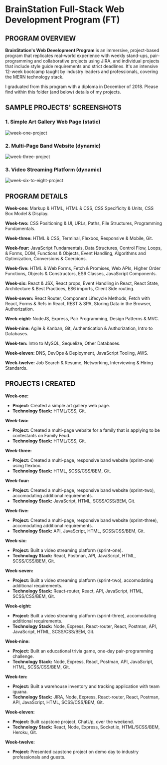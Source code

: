 # BrainStation Full-Stack Web Development Program (FT)

## PROGRAM OVERVIEW

**BrainStation's Web Development Program** is an immersive, project-based program that replicates real-world experience with weekly stand-ups, pair-programming and collaborative projects using JIRA, and individual projects that include style guide requirements and strict deadlines. It's an intensive 12-week bootcamp taught by industry leaders and professionals, covering the MERN technology stack. 

I graduated from this program with a diploma in December of 2018. Please find within this folder (and below) details of my projects.

## SAMPLE PROJECTS' SCREENSHOTS

### 1. Simple Art Gallery Web Page (static)

![week-one-project](https://user-images.githubusercontent.com/5770541/50426481-38889780-085c-11e9-8b0c-03473a4807fd.png)

### 2. Multi-Page Band Website (dynamic)

![week-three-project](https://user-images.githubusercontent.com/5770541/50426248-26f0c100-0857-11e9-8444-5f1c16ef4a83.png)

### 3. Video Streaming Platform (dynamic)

![week-six-to-eight-project](https://user-images.githubusercontent.com/5770541/50426307-b185f000-0858-11e9-9de0-b766409d08a0.png)

## PROGRAM DETAILS

**Week-one:** Markup & HTML, HTML & CSS, CSS Specificity & Units, CSS Box Model & Display.

**Week-two:** CSS Positioning & UI, URLs, Paths, File Structures, Programming Fundamentals.

**Week-three:** HTML & CSS, Terminal, Flexbox, Responsive & Mobile, Git.

**Week-four:** JavaScript Fundamentals, Data Structures, Control Flow, Loops, & Forms, DOM, Functions & Objects, Event Handling,                     Algorithms and Optimization, Conversions & Coercions.

**Week-five:** HTML & Web Forms, Fetch & Promises, Web APIs, Higher Order Functions, Objects & Constructors, ES6 Classes,                            JavaScript Components. 

**Week-six:** React & JSX, React props, Event Handling in React, React State, Architecture & Best Practices, ES6 imports,                           Client Side routing. 

**Week-seven:** React Router, Component Lifecycle Methods, Fetch with React, Forms & Refs in React, REST & SPA, Storing Data in                       the Browser, Authorization.

**Week-eight:** NodeJS, Express, Pair Programming, Design Patterns & MVC.

**Week-nine:** Agile & Kanban, Git, Authentication & Authorization, Intro to Databases.
      
**Week-ten:** Intro to MySQL, Sequelize, Other Databases.
       
**Week-eleven:** DNS, DevOps & Deployment, JavaScript Tooling, AWS.
      
**Week-twelve:** Job Search & Resume, Networking, Interviewing & Hiring Standards.
       
## PROJECTS I CREATED

**Week-one:**
  * **Project:** Created a simple art gallery web page. 
  * **Technology Stack:** HTML/CSS, Git.

**Week-two:** 
  * **Project:** Created a multi-page website for a family that is applying to be contestants on Family Feud.
  * **Technology Stack:** HTML/CSS, Git.

**Week-three:** 
  * **Project:** Created a multi-page, responsive band website (sprint-one) using flexbox.
  * **Technology Stack:**  HTML, SCSS/CSS/BEM, Git.

**Week-four:** 
  * **Project:** Created a multi-page, responsive band website (sprint-two), accomodating additional requirements.
  * **Technology Stack:**  JavaScript, HTML, SCSS/CSS/BEM, Git.

**Week-five:** 
  * **Project:** Created a multi-page, responsive band website (sprint-three), accomodating additional requirements.
  * **Technology Stack:** API, JavaScript, HTML, SCSS/CSS/BEM, Git.

**Week-six:** 
  * **Project:** Built a video streaming platform (sprint-one).
  * **Technology Stack:** React, Postman, API, JavaScript, HTML, SCSS/CSS/BEM, Git. 

**Week-seven:** 
  * **Project:** Built a video streaming platform (sprint-two), accomodating additional requirements.
  * **Technology Stack:** React-router, React, API, JavaScript, HTML, SCSS/CSS/BEM, Git. 

**Week-eight:** 
  * **Project:** Built a video streaming platform (sprint-three), accomodating additional requirements.
  * **Technology Stack:** Node, Express, React-router, React, Postman, API, JavaScript, HTML, SCSS/CSS/BEM, Git.

**Week-nine:** 
  * **Project:** Built an educational trivia game, one-day pair-programming challenge.
  * **Technology Stack:** Node, Express, React, Postman, API, JavaScript, HTML, SCSS/CSS/BEM, Git.

**Week-ten:** 
  * **Project:** Built a warehouse inventory and tracking application with team iguana.
  * **Technology Stack:** JIRA, Node, Express, React-router, React, Postman, API, JavaScript, HTML, SCSS/CSS/BEM, Git.

**Week-eleven:** 
  * **Project:** Built capstone project, ChatUp, over the weekend.
  * **Technology Stack:** React, Node, Express, Socket.io, HTML/SCSS/BEM, Heroku, Git. 
 
**Week-twelve:** 
  * **Project:** Presented capstone project on demo day to industry professionals and guests.